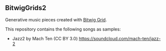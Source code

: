 BitwigGrids2
------------

Generative music pieces created with [Bitwig Grid].

[Bitwig Grid]: https://www.bitwig.com/the-grid/

This repository contains the following songs as samples:

- Jazz2 by Mach Ten (CC BY 3.0)
  https://soundcloud.com/mach-ten/jazz-2
